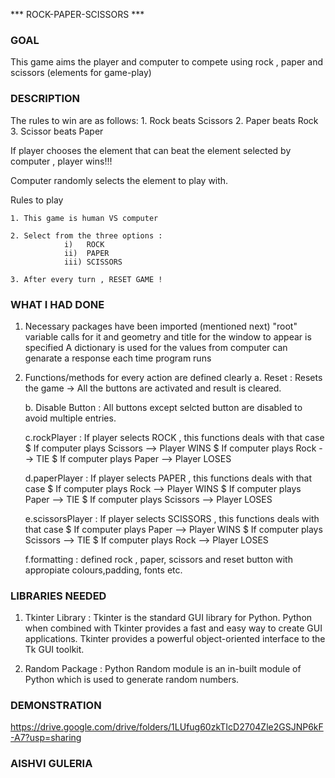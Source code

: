 *** ROCK-PAPER-SCISSORS ***

### GOAL

This game aims the player and computer to compete using rock , paper and scissors (elements for game-play)

### DESCRIPTION

The rules to win are as follows: 
    1. Rock beats Scissors
    2. Paper beats Rock
    3. Scissor beats Paper

If player chooses the element that can beat the element selected by computer , player wins!!!

Computer randomly selects the element to play with.


Rules to play 

    1. This game is human VS computer

    2. Select from the three options : 
                i)   ROCK
                ii)  PAPER
                iii) SCISSORS

    3. After every turn , RESET GAME !


### WHAT I HAD DONE

1. Necessary packages have been imported (mentioned next) 
   "root" variable calls for it and geometry and title for the window to appear is specified 
   A dictionary is used for the values from computer can genarate a response each time program runs

2. Functions/methods for every action are defined clearly
    a. Reset : Resets the game -> All the buttons are activated and result is cleared.

    b. Disable Button : All buttons  except selcted button are disabled to avoid multiple entries.

    c.rockPlayer : If player selects ROCK , this functions deals with that case
                    $ If computer plays Scissors --> Player  WINS
                    $ If computer plays Rock --> TIE
                    $ If computer plays Paper --> Player LOSES

    d.paperPlayer : If player selects PAPER , this functions deals with that case
                    $ If computer plays Rock --> Player  WINS
                    $ If computer plays Paper --> TIE
                    $ If computer plays Scissors --> Player LOSES

    e.scissorsPlayer : If player selects SCISSORS , this functions deals with that case
                    $ If computer plays Paper --> Player  WINS
                    $ If computer plays Scissors --> TIE
                    $ If computer plays Rock --> Player LOSES

    f.formatting : defined rock , paper, scissors and reset button with appropiate colours,padding, fonts etc.



### LIBRARIES NEEDED

1. Tkinter Library : Tkinter is the standard GUI library for Python. Python when combined with Tkinter provides a fast and easy way to create GUI applications. Tkinter provides a powerful object-oriented interface to the Tk GUI toolkit.

2. Random Package : Python Random module is an in-built module of Python which is used to generate random numbers. 


### DEMONSTRATION

https://drive.google.com/drive/folders/1LUfug60zkTIcD2704Zle2GSJNP6kF-A7?usp=sharing


### AISHVI GULERIA
 






